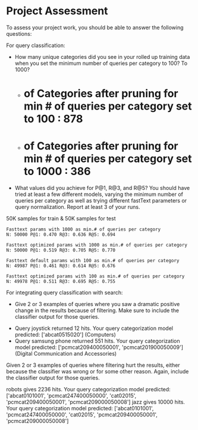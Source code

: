 # Project Assessment

To assess your project work, you should be able to answer the following questions:

For query classification:

* How many unique categories did you see in your rolled up training data when you set the minimum number of queries per category to 100? To 1000?
  - # of Categories after pruning for min # of queries per category set to 100  : 878
  - # of Categories after pruning for min # of queries per category set to 1000 : 386

* What values did you achieve for P@1, R@3, and R@5? You should have tried at least a few different models, varying the minimum number of queries per category as well as trying different fastText parameters or query normalization. Report at least 3 of your runs.

50K samples for train & 50K samples for test

    Fasttext params with 1000 as min.# of queries per category
    N: 50000 P@1: 0.470 R@3: 0.636 R@5: 0.694

    Fasttext optimized params with 1000 as min.# of queries per category
    N: 50000 P@1: 0.519 R@3: 0.705 R@5: 0.770

    Fasttext default params with 100 as min.# of queries per category
    N: 49987 P@1: 0.461 R@3: 0.614 R@5: 0.676
    
    Fasttext optimized params with 100 as min.# of queries per category
    N: 49978 P@1: 0.511 R@3: 0.695 R@5: 0.755 


For integrating query classification with search:

* Give 2 or 3 examples of queries where you saw a dramatic positive change in the results because of filtering. Make sure to include the classifier output for those queries.

- Query joystick returned 12 hits. Your query categorization model predicted: ['abcat0515020'] (Computers)
- Query samsung phone returned 551 hits. Your query categorization model predicted: ['pcmcat209400050001', 'pcmcat201900050009'] (Digital Communication and Accessories)


Given 2 or 3 examples of queries where filtering hurt the results, either because the classifier was wrong or for some other reason. Again, include the classifier output for those queries.

robots gives 2236 hits. Your query categorization model predicted: ['abcat0101001', 'pcmcat247400050000', 'cat02015', 'pcmcat209400050001', 'pcmcat209000050008']
jazz gives 10000 hits. Your query categorization model predicted: ['abcat0101001', 'pcmcat247400050000', 'cat02015', 'pcmcat209400050001', 'pcmcat209000050008']
